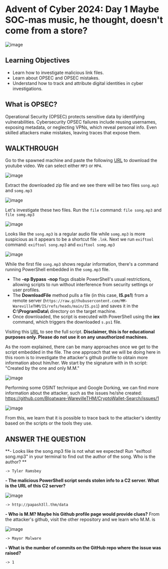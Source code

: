 # Advent of Cyber 2024: Day 1 Maybe SOC-mas music, he thought, doesn't come from a store?

![image](https://github.com/user-attachments/assets/fff032bc-51c4-4921-99c6-fc14c138a34c)

## Learning Objectives
- Learn how to investigate malicious link files.
- Learn about OPSEC and OPSEC mistakes.
- Understand how to track and attribute digital identities in cyber investigations.

## What is OPSEC?
Operational Security (OPSEC) protects sensitive data by identifying vulnerabilities. Cybersecurity OPSEC failures include reusing usernames, exposing metadata, or neglecting VPNs, which reveal personal info. Even skilled attackers make mistakes, leaving traces that expose them.

## WALKTHROUGH
Go to the spawned machine and paste the following [URL](https://www.youtube.com/watch?v=dQw4w9WgXcQ&ab_channel=RickAstley) to download the youtube video. We can select either `MP3` or `MP4`.

![image](https://github.com/user-attachments/assets/23086ed0-63b5-46f4-bc0a-28372ac0dbc0)

Extract the downloaded zip file and we see there will be two files `song.mp3` and `somg.mp3`

![image](https://github.com/user-attachments/assets/065c93e3-4754-4e16-8e8e-7573370f71f8)

Let's investigate these two files. Run the `file` command: `file song.mp3` and `file somg.mp3`

  ![image](https://github.com/user-attachments/assets/83fa8d3e-bacb-462a-84f9-ab17f56d8f94)

Looks like the `song.mp3` is a regular audio file while `somg.mp3` is more suspicious as it appears to be a shortcut file `.lnk`. 
Next we run `exiftool` command: `exiftool song.mp3` and `exiftool somg.mp3`

![image](https://github.com/user-attachments/assets/2c039854-fe14-4cb7-8b5a-a635b6ff20b2)

While the first file `song.mp3` shows regular information, there's a command running PowerShell embedded in the `somg.mp3` file. 
- The **-ep Bypass** **-nop** flags disable PowerShell's usual restrictions, allowing scripts to run without interference from security settings or user profiles.
- The **DownloadFile** method pulls a file (in this case, **IS.ps1**) from a remote server (`https://raw.githubusercontent.com/MM-WarevilleTHM/IS/refs/heads/main/IS.ps1`) and saves it in the **C:\\ProgramData\\** directory on the target machine.
- Once downloaded, the script is executed with PowerShell using the **iex** command, which triggers the downloaded `s.ps1` file.

Visiting this [URL](https://raw.githubusercontent.com/MM-WarevilleTHM/IS/refs/heads/main/IS.ps1) to see the full script. **Disclaimer, this is for educational purposes only. Please do not use it on any unauthorized machines.**

As the room explained, there can be many approaches once we get to the script embedded in the file. The one approach that we will be doing here in this room is to investigate the attacker's github profile to obtain more information about him/her.
We start by the signature with in th script: "Created by the one and only M.M."

![image](https://github.com/user-attachments/assets/8afbe5e7-a280-4257-bfb8-e5485f2e4399)

Performing some OSINT technique and Google Dorking, we can find more information about the attacker, such as the issues he/she created: https://github.com/Bloatware-WarevilleTHM/CryptoWallet-Search/issues/1

![image](https://github.com/user-attachments/assets/e976e582-ffc0-4919-9ed9-bab5c67de584)

From this, we learn that it is possible to trace back to the attacker's identity based on the scripts or the tools they use. 

## ANSWER THE QUESTION
**- Looks like the song.mp3 file is not what we expected! Run "exiftool song.mp3" in your terminal to find out the author of the song. Who is the author? **

`-> Tyler Ramsbey`

**- The malicious PowerShell script sends stolen info to a C2 server. What is the URL of this C2 server?**

![image](https://github.com/user-attachments/assets/780bdd5c-402b-4e1d-b805-0229ba707e9f)

`-> http://papash3ll.thm/data`

**- Who is M.M? Maybe his Github profile page would provide clues?**
From the attacker's github, visit the other repository and we learn who M.M. is

![image](https://github.com/user-attachments/assets/f78720fc-bbc2-40f9-9c38-3f85b038698e)

`-> Mayor Malware`

**- What is the number of commits on the GitHub repo where the issue was raised?**

`-> 1`

